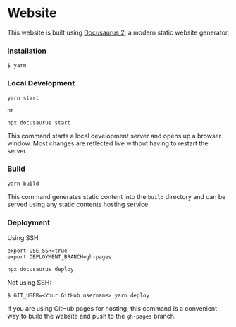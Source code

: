 # Website

This website is built using [Docusaurus 2](https://docusaurus.io/), a modern static website generator.

### Installation

```
$ yarn
```

### Local Development

```
yarn start

or 

npx docusaurus start
```

This command starts a local development server and opens up a browser window. Most changes are reflected live without having to restart the server.

### Build

```
yarn build
```

This command generates static content into the `build` directory and can be served using any static contents hosting service.

### Deployment

Using SSH:

```
export USE_SSH=true
export DEPLOYMENT_BRANCH=gh-pages

npx docusaurus deploy
```

Not using SSH:

```
$ GIT_USER=<Your GitHub username> yarn deploy
```

If you are using GitHub pages for hosting, this command is a convenient way to build the website and push to the `gh-pages` branch.
